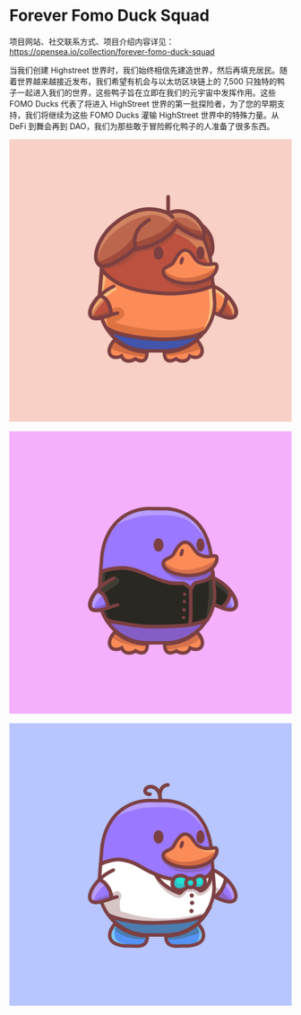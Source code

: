 # Forever Fomo Duck Squad

项目网站、社交联系方式、项目介绍内容详见：https://opensea.io/collection/forever-fomo-duck-squad

当我们创建 Highstreet 世界时，我们始终相信先建造世界，然后再填充居民。随着世界越来越接近发布，我们希望有机会与以太坊区块链上的 7,500 只独特的鸭子一起进入我们的世界，这些鸭子旨在立即在我们的元宇宙中发挥作用。这些 FOMO Ducks 代表了将进入 HighStreet 世界的第一批探险者，为了您的早期支持，我们将继续为这些 FOMO Ducks 灌输 HighStreet 世界中的特殊力量。从 DeFi 到舞会再到 DAO，我们为那些敢于冒险孵化鸭子的人准备了很多东西。

![nft](01.png)

![nft](02.png)

![nft](03.png)


